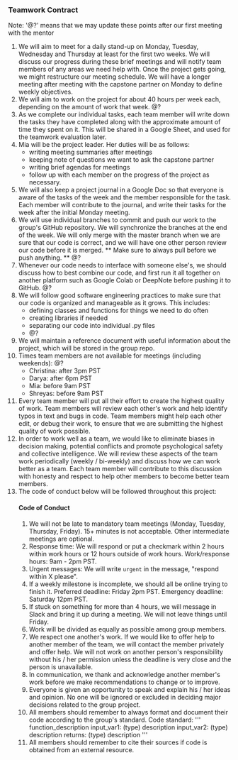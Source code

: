 ### Teamwork Contract
Note: '@?' means that we may update these points after our first meeting with the mentor
1. We will aim to meet for a daily stand-up on Monday, Tuesday, Wednesday and Thursday at least for the first two weeks. We will discuss our progress during these brief meetings and will notify team members of any areas we need help with. Once the project gets going, we might restructure our meeting schedule. We will have a longer meeting after meeting with the capstone partner on Monday to define weekly objectives.
2. We will aim to work on the project for about 40 hours per week each, depending on the amount of work that week. @?
3. As we complete our individual tasks, each team member will write down the tasks they have completed along with the approximate amount of time they spent on it. This will be shared in a Google Sheet, and used for the teamwork evaluation later. 
4. Mia will be the project leader. Her duties will be as follows:
    - writing meeting summaries after meetings
    - keeping note of questions we want to ask the capstone partner
    - writing brief agendas for meetings
    - follow up with each member on the progress of the project as necessary. 
5. We will also keep a project journal in a Google Doc so that everyone is aware of the tasks of the week and the member responsible for the task. Each member will contribute to the journal, and write their tasks for the week after the initial Monday meeting. 
6. We will use individual branches to commit and push our work to the group's GitHub repository. We will synchronize the branches at the end of the week. We will only merge with the master branch when we are sure that our code is correct, and we will have one other person review our code before it is merged. ** Make sure to always pull before we push anything. ** @?
7. Whenever our code needs to interface with someone else's, we should discuss how to best combine our code, and first run it all together on another platform such as Google Colab or DeepNote before pushing it to GitHub. @?
8. We will follow good software engineering practices to make sure that our code is organized and manageable as it grows. This includes:
    - defining classes and functions for things we need to do often
    - creating libraries if needed
    - separating our code into individual .py files
    - @?
9. We will maintain a reference document with useful information about the project, which will be stored in the group repo.
10. Times team members are not available for meetings (including weekends): @?
    - Christina: after 3pm PST
    - Darya: after 6pm PST
    - Mia: before 9am PST
    - Shreyas: before 9am PST
11. Every team member will put all their effort to create the highest quality of work. Team members will review each other's work and help identify typos in text and bugs in code. Team members might help each other edit, or debug their work, to ensure that we are submitting the highest quality of work possible.
12. In order to work well as a team, we would like to eliminate biases in decision making, potential conflicts and promote psychological safety and collective intelligence. We will review these aspects of the team work periodically (weekly / bi-weekly) and discuss how we can work better as a team. Each team member will contribute to this discussion with honesty and respect to help other members to become better team members.
13. The code of conduct below will be followed throughout this project:
    #### **Code of Conduct**
    1. We will not be late to mandatory team meetings (Monday, Tuesday, Thursday, Friday). 15+ minutes is not acceptable. Other intermediate meetings are optional.
    2. Response time: We will respond or put a checkmark within 2 hours within work hours or 12 hours outside of work hours. Work/response hours: 9am - 2pm PST. 
    3. Urgent messages: We will write `urgent` in the message, "respond within X please".
    4. If a weekly milestone is incomplete, we should all be online trying to finish it. Preferred deadline: Friday 2pm PST. Emergency deadline: Saturday 12pm PST. 
    5. If stuck on something for more than 4 hours, we will message in Slack and bring it up during a meeting. We will not leave things until Friday.
    6. Work will be divided as equally as possible among group members.
    7. We respect one another's work. If we would like to offer help to another member of the team, we will contact the member privately and offer help. We will not work on another person's responsibility without his / her permission unless the deadline is very close and the person is unavailable. 
    8. In communication, we thank and acknowledge another member's work before we make recommendations to change or to improve. 
    9. Everyone is given an opportunity to speak and explain his / her ideas and opinion. No one will be ignored or excluded in deciding major decisions related to the group project. 
    10. All members should remember to always format and document their code according to the group's standard. Code standard:
        '''
        function_description
        input_var1: (type) description
        input_var2: (type) description
        returns: (type) description
        '''
    11. All members should remember to cite their sources if code is obtained from an external resource.
